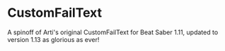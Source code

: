 # CustomFailText
A spinoff of Arti's original CustomFailText for Beat Saber 1.11, updated to version 1.13 as glorious as ever!
